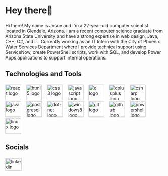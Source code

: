 <h1 align="left">Hey there👋</h1>

###

<p align="left">Hi there! My name is Josue and I'm a 22-year-old computer scientist located in Glendale, Arizona. I am a recent computer science graduate from Arizona State University and have a strong expertise in web design, Java, C++, C#, and IT. Currently working as an IT Intern with the City of Phoenix Water Services Department where I provide technical support using ServiceNow, create PowerShell scripts, work with SQL, and develop Power Apps applications to support internal operations.</p>

###

<h2 align="left">Technologies and Tools</h2>

###

<div align="left">
  <img src="https://skillicons.dev/icons?i=react" height="50" alt="react logo"  />
  <img width="8" />
  <img src="https://skillicons.dev/icons?i=html" height="50" alt="html5 logo"  />
  <img width="8" />
  <img src="https://skillicons.dev/icons?i=css" height="50" alt="css3 logo"  />
  <img width="8" />
  <img src="https://skillicons.dev/icons?i=js" height="50" alt="javascript logo"  />
  <img width="8" />
  <img src="https://skillicons.dev/icons?i=c" height="50" alt="c logo"  />
  <img width="8" />
  <img src="https://skillicons.dev/icons?i=cpp" height="50" alt="cplusplus logo"  />
  <img width="8" />
  <img src="https://skillicons.dev/icons?i=cs" height="50" alt="csharp logo"  />
  <img width="8" />
  <img src="https://skillicons.dev/icons?i=java" height="50" alt="java logo"  />
  <img width="8" />
  <img src="https://skillicons.dev/icons?i=postgres" height="50" alt="postgresql logo"  />
  <img width="8" />
  <img src="https://skillicons.dev/icons?i=dotnet" height="50" alt="dot-net logo"  />
  <img width="8" />
  <img src="https://cdn.jsdelivr.net/gh/devicons/devicon/icons/windows8/windows8-original.svg" height="50" alt="windows8 logo"  />
  <img width="8" />
  <img src="https://skillicons.dev/icons?i=git" height="50" alt="git logo"  />
  <img width="8" />
  <img src="https://skillicons.dev/icons?i=github" height="50" alt="github logo"  />
  <img width="8" />
  <img src="https://skillicons.dev/icons?i=powershell" height="50" alt="powershell logo"  />
  <img width="8" />
  <img src="https://skillicons.dev/icons?i=linux" height="50" alt="linux logo"  />
</div>

###

<h2 align="left">Socials</h2>

###

<div align="left">
  <a href="https://www.linkedin.com/in/josue-caballero-sanchez-8aaab9276/" target="_blank">
    <img src="https://raw.githubusercontent.com/maurodesouza/profile-readme-generator/master/src/assets/icons/social/linkedin/default.svg" width="52" height="40" alt="linkedin logo"  />
  </a>
</div>

###
